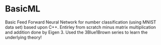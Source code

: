 # BasicML
Basic Feed Forward Neural Network for number classification (using MNIST data set) based upon C++. Entirley from scratch minus matrix multiplication and addition done by Eigen 3. Used the 3Blue1Brown series to learn the underlying theory!

